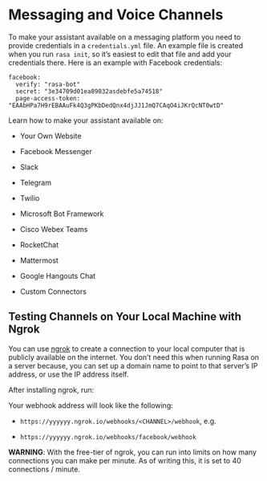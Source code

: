 # Messaging and Voice Channels

To make your assistant available on a messaging platform you need to provide credentials
in a `credentials.yml` file.
An example file is created when you run `rasa init`, so it’s easiest to edit that file
and add your credentials there. Here is an example with Facebook credentials:

```
facebook:
  verify: "rasa-bot"
  secret: "3e34709d01ea89032asdebfe5a74518"
  page-access-token: "EAAbHPa7H9rEBAAuFk4Q3gPKbDedQnx4djJJ1JmQ7CAqO4iJKrQcNT0wtD"
```

Learn how to make your assistant available on:


* Your Own Website


* Facebook Messenger


* Slack


* Telegram


* Twilio


* Microsoft Bot Framework


* Cisco Webex Teams


* RocketChat


* Mattermost


* Google Hangouts Chat


* Custom Connectors


## Testing Channels on Your Local Machine with Ngrok

You can use [ngrok](https://ngrok.com/) to create a connection to your local
computer that is publicly available on the internet.
You don’t need this when running Rasa on a server because, you can set up a domain
name to point to that server’s IP address, or use the IP address itself.

After installing ngrok, run:

Your webhook address will look like the following:


* `https://yyyyyy.ngrok.io/webhooks/<CHANNEL>/webhook`, e.g.


* `https://yyyyyy.ngrok.io/webhooks/facebook/webhook`

**WARNING**: With the free-tier of ngrok, you can run into limits on how many connections you can make per minute.
As of writing this, it is set to 40 connections / minute.
